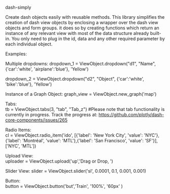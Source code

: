 dash-simply
 
Create dash objects easily with reusable methods. This library simplifies the creation of dash view objects by enclosing a wrapper over the dash view objects and form groups. it does so by creating functions which return an instance of any relevant view with most of the data structure already built-in. You only need to plug in the id, data and any other required parameter by each individual object. 


Examples:

Multiple dropdowns:
dropdown_1 = ViewObject.dropdown("d1", "Name", {'car':'white', 'airplane':'blue'}, 'Yellow')
	
dropdown_2 = ViewObject.dropdown("d2", "Object", {'car':'white', 'bike':'blue'}, 'Yellow')

Instance of a Graph Object:
graph_view = ViewObject.new_graph('map')

Tabs:		
tb = ViewObject.tabs(3, "tab", "Tab_z")
#Please note that tab functionality is currently in progress. Track the progress at: https://github.com/plotly/dash-core-components/issues/265

Radio Items:		
cl = ViewObject.radio_item('ido', [{'label': 'New York City', 'value': 'NYC'},{'label': 'Montréal', 'value': 'MTL'},{'label': 'San Francisco', 'value': 'SF'}], ['NYC', 'MTL'])

Upload View:		
uploader = ViewObject.upload('up','Drag or Drop, ')

Slider View:
slider = ViewObject.slider('sl', 0.0001, 0.1, 0.001, 0.001)

Button:		
button = ViewObject.button('but','Train', '100%', '60px' ) 
